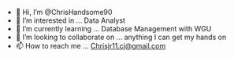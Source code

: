 - 👋 Hi, I’m @ChrisHandsome90
- 👀 I’m interested in ... Data Analyst
- 🌱 I’m currently learning ... Database Management with WGU
- 💞️ I’m looking to collaborate on ... anything I can get my hands on
- 📫 How to reach me ... Chrisjr11.cj@gmail.com

<!---
ChrisHandsome90/ChrisHandsome90 is a ✨ special ✨ repository because its `README.md` (this file) appears on your GitHub profile.
You can click the Preview link to take a look at your changes.
--->
